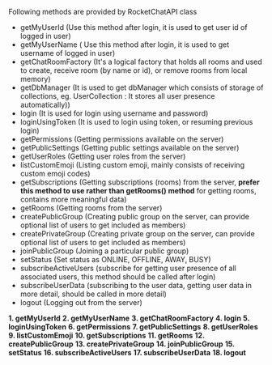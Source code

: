 Following methods are provided by RocketChatAPI class

- getMyUserId  (Use this method after login, it is used to get user id of logged in user)
- getMyUserName ( Use this method after login, it is used to get username of logged in user)
- getChatRoomFactory (It's a logical factory that holds all rooms and used to create, receive room (by name or id), or remove rooms from local memory)
- getDbManager (It is used to get dbManager which consists of storage of collections, eg. UserCollection : It stores all user presence automatically))
- login (It is used for login using username and password)
- loginUsingToken (It is used to login using token, or resuming previous login)
- getPermissions (Getting permissions available on the server)
- getPublicSettings (Getting public settings available on the server)
- getUserRoles (Getting user roles from the server)
- listCustomEmoji (Listing custom emoji, mainly consists of receiving custom emoji codes)
- getSubscriptions (Getting subscriptions (rooms) from the server, **prefer this method to use rather than getRooms() method** for getting rooms, contains more meaningful data)
- getRooms (Getting rooms from the server)
- createPublicGroup (Creating public group on the server, can provide optional list of users to get included as members)
- createPrivateGroup (Creating private group on the server, can provide optional list of users to get included as members)
- joinPublicGroup (Joining a particular public group)
- setStatus (Set status as ONLINE, OFFLINE, AWAY, BUSY)
- subscribeActiveUsers (subscribe for getting user presence of all associated users, this method should be called after login)
- subscribeUserData (subscribing to the user data, getting user data in more detail, should be called in more detail)
- logout (Logging out from the server)

**1. getMyUserId**
**2. getMyUserName**
**3. getChatRoomFactory**
**4. login**
**5. loginUsingToken**
**6. getPermissions**
**7. getPublicSettings**
**8. getUserRoles**
**9. listCustomEmoji**
**10. getSubscriptions**
**11. getRooms**
**12. createPublicGroup**
**13. createPrivateGroup**
**14. joinPublicGroup**
**15. setStatus**
**16. subscribeActiveUsers**
**17. subscribeUserData**
**18. logout**